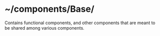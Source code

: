 # ~/components/Base/

Contains functional components, and other components that are meant to be shared among various components.
